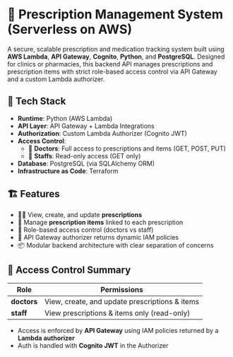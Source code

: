 # 💊 Prescription Management System (Serverless on AWS)

A secure, scalable prescription and medication tracking system built using **AWS Lambda**, **API Gateway**, **Cognito**, **Python**, and **PostgreSQL**. Designed for clinics or pharmacies, this backend API manages prescriptions and prescription items with strict role-based access control via API Gateway and a custom Lambda authorizer.

## 🧰 Tech Stack

- **Runtime**: Python (AWS Lambda)
- **API Layer**: API Gateway + Lambda Integrations
- **Authorization**: Custom Lambda Authorizer (Cognito JWT)
- **Access Control**:
  - 🔐 **Doctors**: Full access to prescriptions and items (GET, POST, PUT)
  - 👤 **Staffs**: Read-only access (GET only)
- **Database**: PostgreSQL (via SQLAlchemy ORM)
- **Infrastructure as Code**: Terraform

## 🏗️ Features

- 🧑‍⚕️ View, create, and update **prescriptions**
- 💊 Manage **prescription items** linked to each prescription
- 🔐 Role-based access control (doctors vs staff)
- 🔄 API Gateway authorizer returns dynamic IAM policies
- 📦 Modular backend architecture with clear separation of concerns

## 🔐 Access Control Summary

| Role         | Permissions                                      |
|--------------|--------------------------------------------------|
| **doctors**  | View, create, and update prescriptions & items   |
| **staff**   | View prescriptions & items only (read-only)      |

- Access is enforced by **API Gateway** using IAM policies returned by a **Lambda authorizer**
- Auth is handled with **Cognito JWT** in the Authorizer
